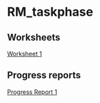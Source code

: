 # RM_taskphase
## Worksheets
[Worksheet 1](https://github.com/dhruthikumar/RM_taskphase/tree/main/Worksheet)
## Progress reports
[Progress Report 1](https://github.com/dhruthikumar/RM_taskphase/blob/main/Progress_Reports/Progress_Report_01.pdf)

